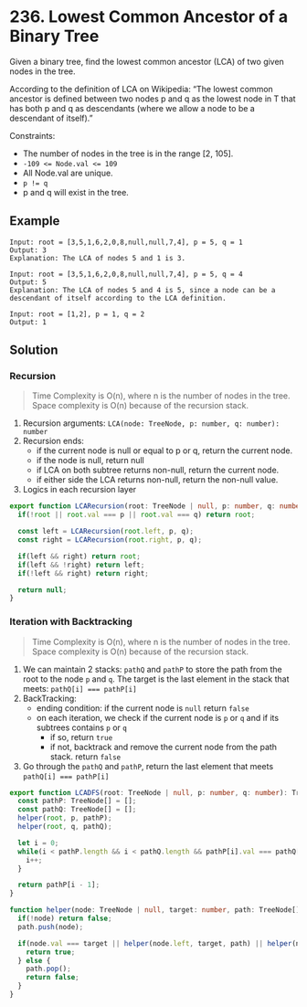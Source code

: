 # 236. Lowest Common Ancestor of a Binary Tree

Given a binary tree, find the lowest common ancestor (LCA) of two given nodes in the tree.

According to the definition of LCA on Wikipedia: “The lowest common ancestor is defined between two nodes p and q as the lowest node in T that has both p and q as descendants (where we allow a node to be a descendant of itself).”

Constraints:

* The number of nodes in the tree is in the range [2, 105].
* `-109 <= Node.val <= 109`
* All Node.val are unique.
* `p != q`
* p and q will exist in the tree.

## Example

```
Input: root = [3,5,1,6,2,0,8,null,null,7,4], p = 5, q = 1
Output: 3
Explanation: The LCA of nodes 5 and 1 is 3.
```

```
Input: root = [3,5,1,6,2,0,8,null,null,7,4], p = 5, q = 4
Output: 5
Explanation: The LCA of nodes 5 and 4 is 5, since a node can be a descendant of itself according to the LCA definition.
```

```
Input: root = [1,2], p = 1, q = 2
Output: 1
```

## Solution

### Recursion

> Time Complexity is O(n), where n is the number of nodes in the tree. Space complexity is O(n) because of the recursion stack.

1. Recursion arguments: `LCA(node: TreeNode, p: number, q: number): number` 
2. Recursion ends: 
    * if the current node is null or equal to p or q, return the current node.
    * if the node is null, return null
    * if LCA on both subtree returns non-null, return the current node.
    * if either side the LCA returns non-null, return the non-null value.
3. Logics in each recursion layer

```typescript
export function LCARecursion(root: TreeNode | null, p: number, q: number): TreeNode | null {
  if(!root || root.val === p || root.val === q) return root;

  const left = LCARecursion(root.left, p, q);
  const right = LCARecursion(root.right, p, q);

  if(left && right) return root;
  if(left && !right) return left;
  if(!left && right) return right;

  return null;
}
```

### Iteration with Backtracking

> Time Complexity is O(n), where n is the number of nodes in the tree. Space complexity is O(n) because of the recursion stack.

1. We can maintain 2 stacks: `pathQ` and `pathP` to store the path from the root to the node `p` and `q`. The target is the last element in the stack that meets: `pathQ[i] === pathP[i]`
2. BackTracking: 
   * ending condition: if the current node is `null` return `false`
   * on each iteration, we check if the current node is `p` or `q` and if its subtrees contains `p` or `q` 
     * if so, return `true`
     * if not, backtrack and remove the current node from the path stack. return `false`
3. Go through the `pathQ` and `pathP`, return the last element that meets `pathQ[i] === pathP[i]`

```typescript
export function LCADFS(root: TreeNode | null, p: number, q: number): TreeNode | null {
  const pathP: TreeNode[] = [];
  const pathQ: TreeNode[] = [];
  helper(root, p, pathP);
  helper(root, q, pathQ);

  let i = 0;
  while(i < pathP.length && i < pathQ.length && pathP[i].val === pathQ[i].val) {
    i++;
  }

  return pathP[i - 1];
}

function helper(node: TreeNode | null, target: number, path: TreeNode[]) {
  if(!node) return false;
  path.push(node);

  if(node.val === target || helper(node.left, target, path) || helper(node.right, target, path)) {
    return true;
  } else {
    path.pop();
    return false;
  }
}
```




